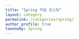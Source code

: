 ```yaml
---
title: "Spring 작업 포스팅"
layout: category
permalink: /categories/spring/
author_profile: true
taxonomy: Spring
---
```

